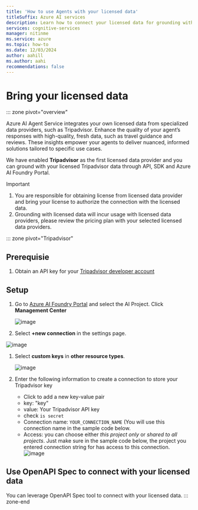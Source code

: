 ```yaml
---
title: 'How to use Agents with your licensed data'
titleSuffix: Azure AI services
description: Learn how to connect your licensed data for grounding with Azure AI Agent Service.
services: cognitive-services
manager: nitinme
ms.service: azure
ms.topic: how-to
ms.date: 12/03/2024
author: aahill
ms.author: aahi
recommendations: false
---
```

# Bring your licensed data

::: zone pivot="overview"

Azure AI Agent Service integrates your own licensed data from specialized data providers, 
such as Tripadvisor. Enhance the quality of your agent’s responses with high-quality, fresh data, 
such as travel guidance and reviews. These insights empower your agents to deliver nuanced, informed 
solutions tailored to specific use cases.

We have enabled **Tripadvisor** as the first licensed data provider and you can ground with your licensed 
Tripadvisor data through API, SDK and Azure AI Foundry Portal. 

> [!IMPORTANT]
> 1. You are responsible for obtaining license from licensed data provider and bring your license to authorize the connection with the licensed data.
> 2. Grounding with licensed data will incur usage with licensed data providers, please review the pricing plan with your selected licensed data providers.

::: zone pivot="Tripadvisor"
## Prerequisie
1. Obtain an API key for your [Tripadvisor developer account](https://www.tripadvisor.com/developers?screen=credentials)

## Setup
1. Go to [Azure AI Foundry Portal](https://ai.azure.com/) and select the AI Project. Click **Management Center**
   
   ![image](https://github.com/user-attachments/assets/ada3e517-b258-462d-92ca-73cd9768a8c4)

1. Select **+new connection** in the settings page.

  ![image](https://github.com/user-attachments/assets/152669bf-fd56-4824-b2ed-9084f5e5e923)
   
1. Select **custom keys** in **other resource types**.

   ![image](https://github.com/user-attachments/assets/75f740f8-d884-4430-99d0-8c904aeacb46)

1. Enter the following information to create a connection to store your Tripadvisor key

   - Click to add a new key-value pair
   - key: "key"
   - value: Your Tripadvisor API key
   - check `is secret`
   - Connection name: `YOUR_CONNECTION_NAME` (You will use this connection name in the sample code below.
   - Access: you can choose either *this project only* or *shared to all projects*. Just make sure in the sample code below, the project you entered connection string for has access to this connection.
  ![image](https://github.com/user-attachments/assets/8e64d7cb-7ced-4f47-9e3b-d4a531a1651e)

## Use OpenAPI Spec to connect with your licensed data
You can leverage OpenAPI Spec tool to connect with your licensed data.
::: zone-end

